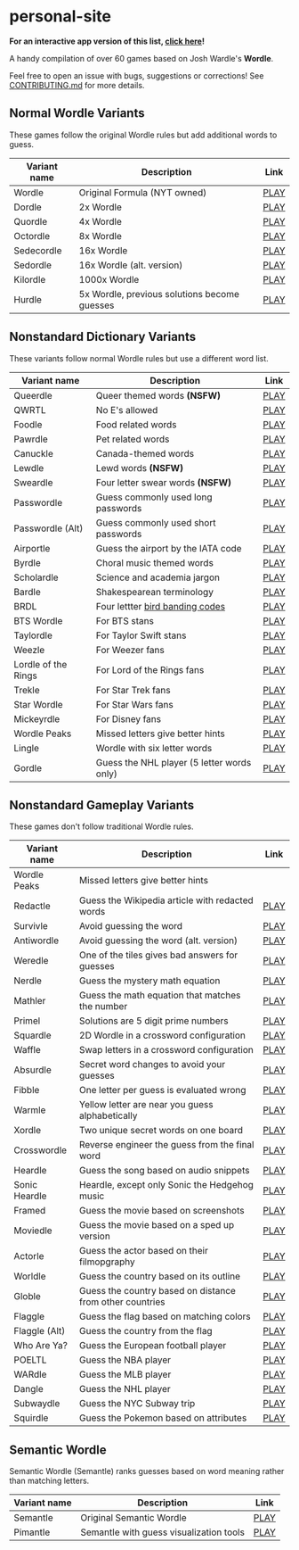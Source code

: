 # personal-site

**For an interactive app version of this list, [click here](https://rapka.github.io/personal-site/)!**

A handy compilation of over 60 games based on Josh Wardle's **Wordle**.

Feel free to open an issue with bugs, suggestions or corrections! See [CONTRIBUTING.md](CONTRIBUTING.md) for more details.


## Normal Wordle Variants

These games follow the original Wordle rules but add additional words to guess.

| Variant name | Description | Link
| ------------ | ----------- | ---- |
| Wordle | Original Formula (NYT owned) | [PLAY](https://www.nytimes.com/games/wordle/index.html) | 
| Dordle | 2x Wordle | [PLAY](https://zaratustra.itch.io/dordle) | 
| Quordle | 4x Wordle | [PLAY](https://www.quordle.com/) | 
| Octordle | 8x Wordle | [PLAY](https://octordle.com/) | 
| Sedecordle | 16x Wordle | [PLAY](http://www.sedecordle.com/) | 
| Sedordle | 16x Wordle (alt. version) | [PLAY](https://sedordle.com/) | 
| Kilordle | 1000x Wordle | [PLAY](https://jonesnxt.github.io/kilordle/) | 
| Hurdle | 5x Wordle, previous solutions become guesses | [PLAY](https://www.arkadium.com/games/hurdle/) | 

## Nonstandard Dictionary Variants

These variants follow normal Wordle rules but use a different word list.

| Variant name | Description | Link
| ------------ | ----------- | ---- |
| Queerdle | Queer themed words **(NSFW)** | [PLAY](https://queerdle.com/) | 
| QWRTL | No E's allowed | [PLAY](https://limpet.net/qwrtl) | 
| Foodle | Food related words | [PLAY](https://food-le.co/) | 
| Pawrdle | Pet related words | [PLAY](https://www.pawrdle.com/) | 
| Canuckle | Canada-themed words | [PLAY](https://canucklegame.github.io/canuckle/) | 
| Lewdle | Lewd words **(NSFW)**  | [PLAY](https://www.lewdlegame.com/) | 
| Sweardle | Four letter swear words **(NSFW)** | [PLAY](https://sweardle.com/) | 
| Passwordle | Guess commonly used long passwords | [PLAY](https://passwordle.com/) | 
| Passwordle (Alt) | Guess commonly used short passwords | [PLAY](https://passwordle.sp8c3.com/) | 
| Airportle | Guess the airport by the IATA code | [PLAY](https://airportle.scottscheapflights.com/) | 
| Byrdle | Choral music themed words | [PLAY](https://www.byrdle.net) | 
| Scholardle | Science and academia jargon | [PLAY](https://www.scholardle.com/) | 
| Bardle | Shakespearean terminology | [PLAY](https://shakespearegeek.github.io/bardle/) | 
| BRDL | Four lettter [bird banding codes](https://www.pwrc.usgs.gov/bbl/manual/speclist.cfm) | [PLAY](https://brdl.alex.gd/) | 
| BTS Wordle | For BTS stans | [PLAY](https://bts-wordle.vercel.app/) | 
| Taylordle | For Taylor Swift stans | [PLAY](https://www.taylordle.com/) | 
| Weezle | For Weezer fans | [PLAY](https://weezle.web.app/) | 
| Lordle of the Rings | For Lord of the Rings fans | [PLAY](https://digitaltolkien.github.io/vue-wordle/) | 
| Trekle | For Star Trek fans | [PLAY](https://treklegame.com/) | 
| Star Wordle | For Star Wars fans | [PLAY](https://www.starwordle.com/) | 
| Mickeyrdle | For Disney fans | [PLAY](https://mickeyvisit.com/disney-wordle/) | 
| Wordle Peaks | Missed letters give better hints | [PLAY](https://vegeta897.github.io/wordle-peaks/) | 
| Lingle | Wordle with six letter words | [PLAY](https://www.thewordfinder.com/6-letter-wordle/) | 
| Gordle | Guess the NHL player (5 letter words only) | [PLAY](https://gordle.herokuapp.com/) | 

## Nonstandard Gameplay Variants

These games don't follow traditional Wordle rules.

| Variant name | Description | Link
| ------------ | ----------- | ---- |
| Wordle Peaks | Missed letters give better hints |
| Redactle | Guess the Wikipedia article with redacted words | [PLAY](https://www.redactle.com/) | 
| Survivle | Avoid guessing the word | [PLAY](https://lazyguyy.github.io/survivle/) | 
| Antiwordle | Avoid guessing the word (alt. version) | [PLAY](https://weredle.netlify.app/) | 
| Weredle | One of the tiles gives bad answers for guesses | [PLAY](https://weredle.netlify.app/) | 
| Nerdle | Guess the mystery math equation | [PLAY](https://nerdlegame.com/) | 
| Mathler | Guess the math equation that matches the number | [PLAY](https://www.mathler.com/) | 
| Primel | Solutions are 5 digit prime numbers | [PLAY](https://converged.yt/primel/) | 
| Squardle | 2D Wordle in a crossword configuration | [PLAY](https://fubargames.se/squardle/) | 
| Waffle | Swap letters in a crossword configuration | [PLAY](https://wafflegame.net/) | 
| Absurdle | Secret word changes to avoid your guesses | [PLAY](https://qntm.org/files/absurdle/absurdle.html) | 
| Fibble | One letter per guess is evaluated wrong | [PLAY](https://fibble.xyz/) | 
| Warmle | Yellow letter are near you guess alphabetically | [PLAY](https://warmle.org/) | 
| Xordle | Two unique secret words on one board | [PLAY](https://xordle.xyz/) | 
| Crosswordle | Reverse engineer the guess from the final word | [PLAY](https://crosswordle.vercel.app/) | 
| Heardle | Guess the song based on audio snippets | [PLAY](https://www.heardle.app/) | 
| Sonic Heardle | Heardle, except only Sonic the Hedgehog music | [PLAY](https://sonic-heardle.glitch.me/) | 
| Framed | Guess the movie based on screenshots | [PLAY](https://framed.wtf/) | 
| Moviedle | Guess the movie based on a sped up version | [PLAY](https://www.moviedle.app/) | 
| Actorle | Guess the actor based on their filmopgraphy | [PLAY](https://actorle.com/) | 
| Worldle | Guess the country based on its outline | [PLAY](https://worldle.teuteuf.fr/) | 
| Globle | Guess the country based on distance from other countries | [PLAY](https://globle-game.com/) | 
| Flaggle | Guess the flag based on matching colors | [PLAY](https://ducc.pythonanywhere.com/flaggle/) | 
| Flaggle (Alt) | Guess the country from the flag | [PLAY](https://flaggle.app/) | 
| Who Are Ya? | Guess the European football player | [PLAY](https://missing11.com/who-are-ya/) | 
| POELTL | Guess the NBA player | [PLAY](https://poeltl.dunk.town/) | 
| WARdle | Guess the MLB player | [PLAY](https://wardle.app/) | 
| Dangle | Guess the NHL player | [PLAY](https://www.dangle.games/) | 
| Subwaydle | Guess the NYC Subway trip | [PLAY](https://www.subwaydle.com/) | 
| Squirdle | Guess the Pokemon based on attributes | [PLAY](https://squirdle.fireblend.com/) | 

## Semantic Wordle

Semantic Wordle (Semantle) ranks guesses based on word meaning rather than matching letters.

| Variant name | Description | Link
| ------------ | ----------- | ---- |
| Semantle | Original Semantic Wordle | [PLAY](https://semantle.novalis.org/) | 
| Pimantle | Semantle with guess visualization tools | [PLAY](https://semantle.pimanrul.es/) | 


